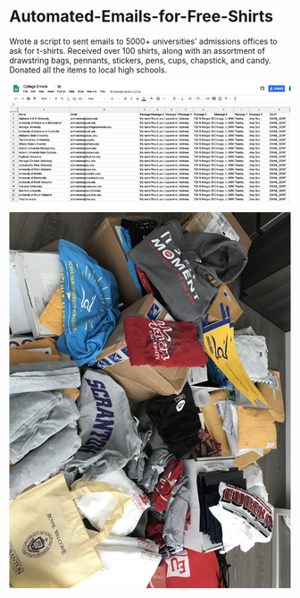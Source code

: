 # Automated-Emails-for-Free-Shirts
Wrote a script to sent emails to 5000+ universities' admissions offices to ask for t-shirts. Received over 100 shirts, along with an assortment of drawstring bags, pennants, stickers, pens, cups, chapstick, and candy. Donated all the items to local high schools.

![Screenshot](college_email_spreadsheet.png)

![Screenshot](Shirts_image.jpg)
